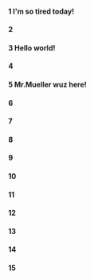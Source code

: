 #### 1 I'm so tired today!
#### 2
#### 3 Hello world!
#### 4
#### 5 Mr.Mueller wuz here!
#### 6
#### 7
#### 8
#### 9
#### 10
#### 11
#### 12
#### 13
#### 14
#### 15